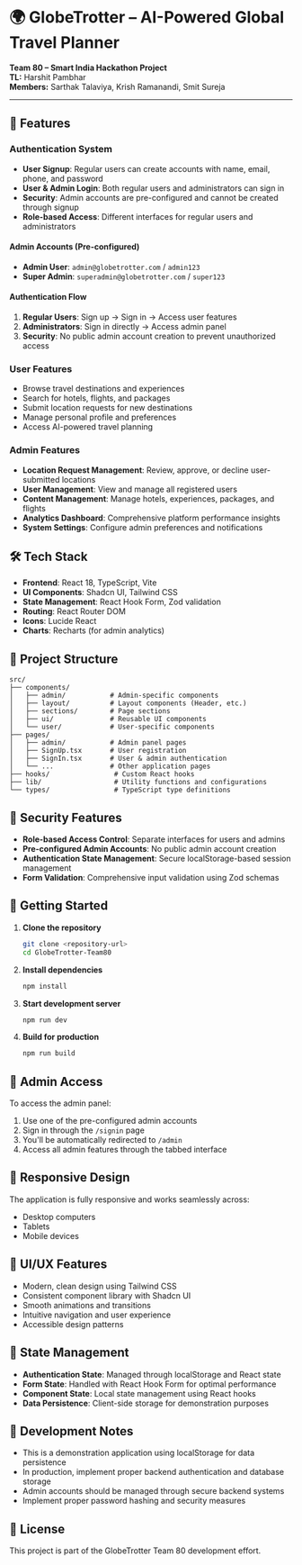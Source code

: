 # 🌍 GlobeTrotter – AI-Powered Global Travel Planner

**Team 80 – Smart India Hackathon Project**  
**TL:** Harshit Pambhar  
**Members:** Sarthak Talaviya, Krish Ramanandi, Smit Sureja  

---


## 🚀 Features

### Authentication System
- **User Signup**: Regular users can create accounts with name, email, phone, and password
- **User & Admin Login**: Both regular users and administrators can sign in
- **Security**: Admin accounts are pre-configured and cannot be created through signup
- **Role-based Access**: Different interfaces for regular users and administrators

#### Admin Accounts (Pre-configured)
- **Admin User**: `admin@globetrotter.com` / `admin123`
- **Super Admin**: `superadmin@globetrotter.com` / `super123`

#### Authentication Flow
1. **Regular Users**: Sign up → Sign in → Access user features
2. **Administrators**: Sign in directly → Access admin panel
3. **Security**: No public admin account creation to prevent unauthorized access

### User Features
- Browse travel destinations and experiences
- Search for hotels, flights, and packages
- Submit location requests for new destinations
- Manage personal profile and preferences
- Access AI-powered travel planning

### Admin Features
- **Location Request Management**: Review, approve, or decline user-submitted locations
- **User Management**: View and manage all registered users
- **Content Management**: Manage hotels, experiences, packages, and flights
- **Analytics Dashboard**: Comprehensive platform performance insights
- **System Settings**: Configure admin preferences and notifications

## 🛠️ Tech Stack

- **Frontend**: React 18, TypeScript, Vite
- **UI Components**: Shadcn UI, Tailwind CSS
- **State Management**: React Hook Form, Zod validation
- **Routing**: React Router DOM
- **Icons**: Lucide React
- **Charts**: Recharts (for admin analytics)

## 📁 Project Structure

```
src/
├── components/
│   ├── admin/           # Admin-specific components
│   ├── layout/          # Layout components (Header, etc.)
│   ├── sections/        # Page sections
│   ├── ui/              # Reusable UI components
│   └── user/            # User-specific components
├── pages/
│   ├── admin/           # Admin panel pages
│   ├── SignUp.tsx       # User registration
│   ├── SignIn.tsx       # User & admin authentication
│   └── ...              # Other application pages
├── hooks/                # Custom React hooks
├── lib/                  # Utility functions and configurations
└── types/                # TypeScript type definitions
```

## 🔐 Security Features

- **Role-based Access Control**: Separate interfaces for users and admins
- **Pre-configured Admin Accounts**: No public admin account creation
- **Authentication State Management**: Secure localStorage-based session management
- **Form Validation**: Comprehensive input validation using Zod schemas

## 🚦 Getting Started

1. **Clone the repository**
   ```bash
   git clone <repository-url>
   cd GlobeTrotter-Team80
   ```

2. **Install dependencies**
   ```bash
   npm install
   ```

3. **Start development server**
   ```bash
   npm run dev
   ```

4. **Build for production**
   ```bash
   npm run build
   ```

## 🔑 Admin Access

To access the admin panel:
1. Use one of the pre-configured admin accounts
2. Sign in through the `/signin` page
3. You'll be automatically redirected to `/admin`
4. Access all admin features through the tabbed interface

## 📱 Responsive Design

The application is fully responsive and works seamlessly across:
- Desktop computers
- Tablets
- Mobile devices

## 🎨 UI/UX Features

- Modern, clean design using Tailwind CSS
- Consistent component library with Shadcn UI
- Smooth animations and transitions
- Intuitive navigation and user experience
- Accessible design patterns

## 🔄 State Management

- **Authentication State**: Managed through localStorage and React state
- **Form State**: Handled with React Hook Form for optimal performance
- **Component State**: Local state management using React hooks
- **Data Persistence**: Client-side storage for demonstration purposes

## 🚧 Development Notes

- This is a demonstration application using localStorage for data persistence
- In production, implement proper backend authentication and database storage
- Admin accounts should be managed through secure backend systems
- Implement proper password hashing and security measures

## 📄 License

This project is part of the GlobeTrotter Team 80 development effort.

